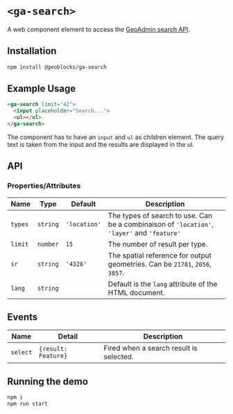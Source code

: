# `<ga-search>`

A web component element to access the [GeoAdmin search API](https://api3.geo.admin.ch/services/sdiservices.html#search).

## Installation

```sh
npm install @geoblocks/ga-search
```

## Example Usage

```html
<ga-search limit="42">
  <input placeholder="Search...">
  <ul></ul>
</ga-search>
```

The component has to have an `input` and `ul` as children element. The query text is taken from the input and the results are displayed in the ul.

## API

### Properties/Attributes

| Name    | Type     | Default      | Description
| ------- | -------- | ------------ | -----------
| `types` | `string` | `'location'` | The types of search to use. Can be a combinaison of `'location'`, `'layer'` and `'feature'`
| `limit` | `number` | `15`         | The number of result per type.
| `sr`    | `string` | `'4326'`     | The spatial reference for output geometries. Can be `21781`, `2056`, `3857`.
| `lang`  | `string` |              | Default is the `lang` attribute of the HTML document.

## Events

| Name     | Detail              | Description
| -------- | ------------------- | -----------
| `select` | `{result: Feature}` | Fired when a search result is selected.

## Running the demo

```sh
npm i
npm run start
```
